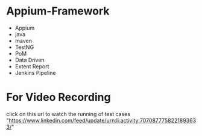 # Appium-Framework
 - Appium
 - java 
 - maven 
 - TestNG
 - PoM
 - Data Driven 
 - Extent Report
 - Jenkins Pipeline
# For Video Recording
click on this url to watch the running of test cases
"https://www.linkedin.com/feed/update/urn:li:activity:7070877758221893633/"
